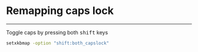 # Remapping caps lock

---

Toggle caps by pressing both <kbd>shift</kbd> keys

```bash
setxkbmap -option "shift:both_capslock" 
```



